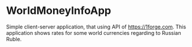 # WorldMoneyInfoApp
Simple client-server application, that using API of https://1forge.com.
This application shows rates for some world currencies regarding to Russian Ruble.
